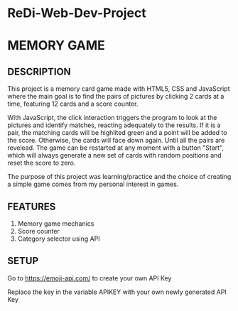 # ReDi-Web-Dev-Project

# MEMORY GAME

## DESCRIPTION
This project is a memory card game made with HTML5, CSS and JavaScript where the main goal is to find the pairs of pictures by clicking 2 cards at a time, featuring 12 cards and a score counter. 

With JavaScript, the click interaction triggers the program to look at the pictures and identify matches, reacting adequately to the results. If it is a pair, the matching cards will be highlited green and a point will be added to the score. Otherwise, the cards will face down again. Until all the pairs are revelead.
The game can be restarted at any moment with a button "Start", which will always generate a new set of cards with random positions and reset the score to zero.

The purpose of this project was learning/practice and the choice of creating a simple game comes from my personal interest in games. 

## FEATURES
1. Memory game mechanics
2. Score counter
3. Category selector using API

## SETUP
Go to https://emoji-api.com/ to create your own API Key

Replace the key in the variable APIKEY with your own newly generated API Key
